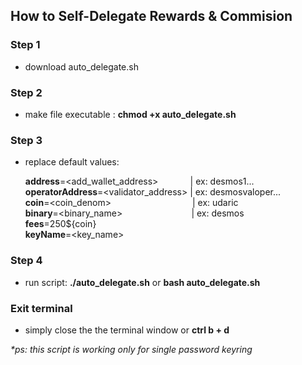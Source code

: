 ## How to Self-Delegate Rewards & Commision

### Step 1
 - download auto_delegate.sh

### Step 2
 - make file executable : **chmod +x auto_delegate.sh**

### Step 3
 - replace default values: 
 
    **address**=<add_wallet_address>&nbsp;&nbsp;&nbsp;&nbsp;&nbsp;&nbsp;&nbsp;&nbsp;&nbsp;&nbsp;&nbsp;&nbsp;&nbsp;| ex: desmos1...    
    **operatorAddress**=<validator_address>   | ex: desmosvaloper...   
    **coin**=<coin_denom> &nbsp;&nbsp;&nbsp;&nbsp;&nbsp;&nbsp;&nbsp;&nbsp;&nbsp;&nbsp;&nbsp;&nbsp;&nbsp;&nbsp;&nbsp;&nbsp;&nbsp;&nbsp;&nbsp;&nbsp;&nbsp;&nbsp;&nbsp;&nbsp;&nbsp;&nbsp;&nbsp;&nbsp;&nbsp;&nbsp;&nbsp;&nbsp;| ex: udaric    
    **binary**=<binary_name>&nbsp;&nbsp;&nbsp;&nbsp;&nbsp;&nbsp;&nbsp;&nbsp;&nbsp;&nbsp;&nbsp;&nbsp;&nbsp;&nbsp;&nbsp;&nbsp;&nbsp;&nbsp;&nbsp;&nbsp;&nbsp;&nbsp;&nbsp;&nbsp;&nbsp;&nbsp;&nbsp; | ex: desmos    
    **fees**=250${coin}    
    **keyName**=<key_name>
    
### Step 4
 - run script: **./auto_delegate.sh** or **bash auto_delegate.sh**

### Exit terminal
- simply close the the terminal window or **ctrl b + d**

_*ps: this script is working only for single password keyring_

